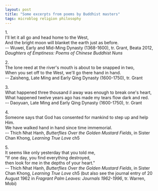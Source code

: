 ```yaml
---
layout: post
title: "Some excerpts from poems by Buddhist masters"
tags: microblog religion philosophy
---
```

1.\
I'll let it all go and head home to the West,\
And the bright moon will blanket the earth just as before.\
-- Wuwei, Early and Mid-Ming Dynasty (1368-1600), tr. Grant, Beata 2012, *Daughters of Emptiness: Poems of Chinese Buddhist Nuns*

2.\
The lone reed at the river's mouth is about to be snapped in two,\
When you set off to the West, we'll go there hand in hand.\
-- Zaisheng, Late Ming and Early Qing Dynasty (1600-1750), tr. Grant

3.\
What happened three thousand *li* away was enough to break one's heart,\
What happened twelve years ago has made my tears flow dark and red.\
-- Daoyuan, Late Ming and Early Qing Dynasty (1600-1750), tr. Grant

4.\
Someone says that God has consented for mankind to step up and help Him.\
We have walked hand in hand since time immemorial.\
-- Thich Nhat Hanh, *Butterflies Over the Golden Mustard Fields*, in Sister Chan Khong, *Learning True Love* ch5

5.\
It seems like only yesterday that you told me,\
"If one day, you find everything destroyed,\
then look for me in the depths of your heart."\
-- Thich Nhat Hanh, *Butterflies Over the Golden Mustard Fields*, in Sister Chan Khong, *Learning True Love* ch5 (but also see the journal entry of 20 August 1962 in *Fragrant Palm Leaves: Journals 1962-1996*, tr. Warren, Mobi)
